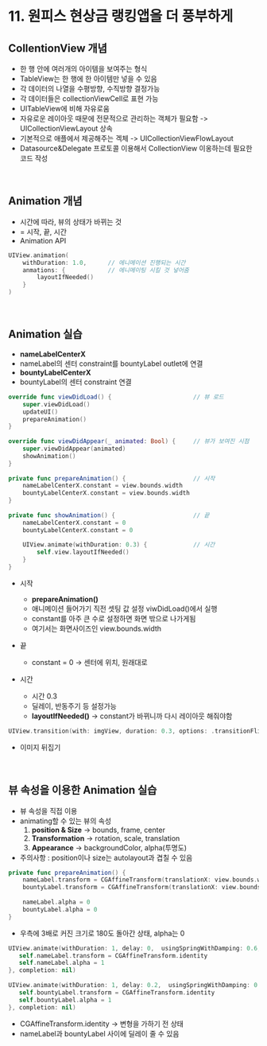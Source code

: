 # 11. 원피스 현상금 랭킹앱을 더 풍부하게

## CollentionView 개념
- 한 행 안에 여러개의 아이템을 보여주는 형식
- TableView는 한 행에 한 아이템만 넣을 수 있음
- 각 데이터의 나열을 수평방향, 수직방향 결정가능
- 각 데이터들은 collectionViewCell로 표현 가능
- UITableView에 비해 자유로움
- 자유로운 레이아웃 때문에 전문적으로 관리하는 객체가 필요함 -> UICollectionViewLayout 상속
- 기본적으로 애플에서 제공해주는 겍체 -> UICollectionViewFlowLayout
- Datasource&Delegate 프로토콜 이용해서 CollectionView 이옹하는데 필요한 코드 작성

<br>

## Animation 개념

- 시간에 따라, 뷰의 상태가 바뀌는 것
- = 시작, 끝, 시간
- Animation API

```Swift
UIView.animation(
    withDuration: 1.0,      // 에니메이션 진행되는 시간
    anmations: {            // 에니메이팅 시킬 것 넣어줌
        layoutIfNeeded()
    }
)
```

<br>

## Animation 실습

- **nameLabelCenterX**
- nameLabel의 센터 constraint를 bountyLabel outlet에 연결
- **bountyLabelCenterX**
- bountyLabel의 센터 constraint 연결


```Swift
override func viewDidLoad() {                       // 뷰 로드
    super.viewDidLoad()
    updateUI()
    prepareAnimation()
}
    
override func viewDidAppear(_ animated: Bool) {     // 뷰가 보여진 시점
    super.viewDidAppear(animated)
    showAnimation()
}
    
private func prepareAnimation() {                   // 시작 
    nameLabelCenterX.constant = view.bounds.width
    bountyLabelCenterX.constant = view.bounds.width
}
    
private func showAnimation() {                      // 끝
    nameLabelCenterX.constant = 0
    bountyLabelCenterX.constant = 0
       
    UIView.animate(withDuration: 0.3) {             // 시간
        self.view.layoutIfNeeded()
    }
}
```

- 시작
    - **prepareAnimation()** 
    - 애니메이션 들어가기 직전 셋팅 값 설정 viwDidLoad()에서 실행
    - constant를 아주 큰 수로 설정하면 화면 밖으로 나가게됨 
    - 여기서는 화면사이즈인 view.bounds.width

- 끝
    - constant = 0 -> 센터에 위치, 원래대로

- 시간
    - 시간 0.3
    - 딜레이, 반동주기 등 설정가능
    - **layoutIfNeeded()** -> constant가 바뀌니까 다시 레이아웃 해줘야함

```Swift
UIView.transition(with: imgView, duration: 0.3, options: .transitionFlipFromLeft, animations: nil, completion: nil)
```
- 이미지 뒤집기

<br>

## 뷰 속성을 이용한 Animation 실습
- 뷰 속성을 직접 이용
- animating할 수 있는 뷰의 속성
    1. **position & Size** -> bounds, frame, center
    2. **Transformation** -> rotation, scale, translation
    3. **Appearance** -> backgroundColor, alpha(투명도)
- 주의사항 : position이나 size는 autolayout과 겹칠 수 있음

```Swift
private func prepareAnimation() {
    nameLabel.transform = CGAffineTransform(translationX: view.bounds.width, y: 0).scaledBy(x:3, y:3).rotated(by:100)
    bountyLabel.transform = CGAffineTransform(translationX: view.bounds.width, y: 0).scaledBy(x:3, y:3).rotated(by:100)
        
    nameLabel.alpha = 0
    bountyLabel.alpha = 0
}
```
- 우측에 3배로 커진 크기로 180도 돌아간 상태, alpha는 0

 ```Swift
UIView.animate(withDuration: 1, delay: 0,  usingSpringWithDamping: 0.6, initialSpringVelocity: 2, options: .allowUserInteraction, animations: {
    self.nameLabel.transform = CGAffineTransform.identity
    self.nameLabel.alpha = 1
}, completion: nil)
        
UIView.animate(withDuration: 1, delay: 0.2,  usingSpringWithDamping: 0.6,initialSpringVelocity: 2, options: .allowUserInteraction, animations: {
    self.bountyLabel.transform = CGAffineTransform.identity
    self.bountyLabel.alpha = 1
}, completion: nil)
 ```
- CGAffineTransform.identity -> 변형을 가하기 전 상태
- nameLabel과 bountyLabel 사이에 딜레이 줄 수 있음

